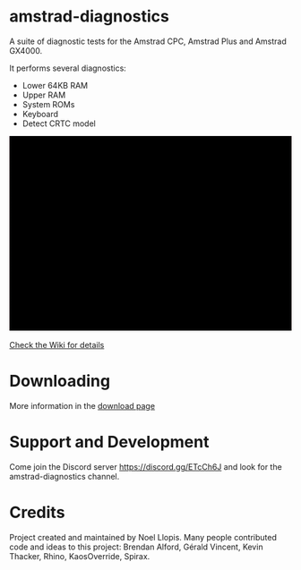 # amstrad-diagnostics
A suite of diagnostic tests for the Amstrad CPC, Amstrad Plus and Amstrad GX4000.

It performs several diagnostics:
* Lower 64KB RAM
* Upper RAM
* System ROMs
* Keyboard 
* Detect CRTC model

![image](/images/LowRAMTest.gif)

[Check the Wiki for details](https://github.com/llopis/amstrad-diagnostics/wiki)

# Downloading
More information in the [download page](https://github.com/llopis/amstrad-diagnostics/wiki/Downloads)

# Support and Development
Come join the Discord server https://discord.gg/ETcCh6J﻿ and look for the amstrad-diagnostics channel.


# Credits

Project created and maintained by Noel Llopis. Many people contributed code and ideas to this project: Brendan Alford, Gérald Vincent, Kevin Thacker, Rhino, KaosOverride, Spirax.
